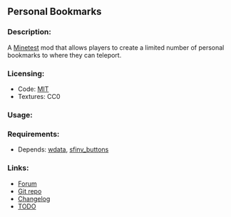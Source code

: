 ## Personal Bookmarks

### Description:

A [Minetest][] mod that allows players to create a limited number of personal bookmarks to where they can teleport.

### Licensing:

- Code: [MIT](LICENSE.txt)
- Textures: CC0

### Usage:

### Requirements:

- Depends: [wdata](https://content.minetest.net/packages/AntumDeluge/wdata/), [sfinv_buttons](https://content.minetest.net/packages/Wuzzy/sfinv_buttons/)

### Links:

- [Forum](https://forum.minetest.net/viewtopic.php?t=26805)
- [Git repo](https://github.com/AntumMT/mod-pbmarks)
- [Changelog](changelog.txt)
- [TODO](TODO.txt)


[Minetest]: http://minetest.net/
